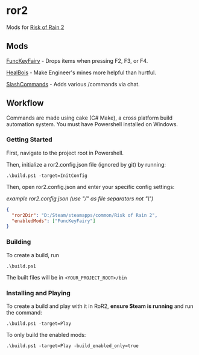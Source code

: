 # ror2

Mods for [Risk of Rain 2](https://store.steampowered.com/app/632360/Risk_of_Rain_2/)

## Mods

[FuncKeyFairy](https://github.com/dasmods/ror2/tree/master/Mods/FuncKeyFairy) - Drops items when pressing F2, F3, or F4.

[HealBois](https://github.com/dasmods/ror2/tree/master/Mods/HealBois) - Make Engineer's mines more helpful than hurtful.

[SlashCommands](https://github.com/dasmods/ror2/tree/master/Mods/SlashCommands) - Adds various /commands via chat.

## Workflow

Commands are made using cake (C# Make), a cross platform build automation system. You must have Powershell installed on Windows.

### Getting Started

First, navigate to the project root in Powershell.

Then, initialize a ror2.config.json file (ignored by git) by running:

```
.\build.ps1 -target=InitConfig
```

Then, open ror2.config.json and enter your specific config settings:

_example ror2.config.json (use "/" as file separators not "\\")_

```json
{
  "ror2Dir": "D:/Steam/steamapps/common/Risk of Rain 2",
  "enabledMods": ["FuncKeyFairy"]
}
```

### Building 

To create a build, run

```
.\build.ps1
```

The built files will be in `<YOUR_PROJECT_ROOT>/bin`

### Installing and Playing

To create a build and play with it in RoR2, **ensure Steam is running** and run the command:

```
.\build.ps1 -target=Play
```

To only build the enabled mods:

```
.\build.ps1 -target=Play -build_enabled_only=true
```
